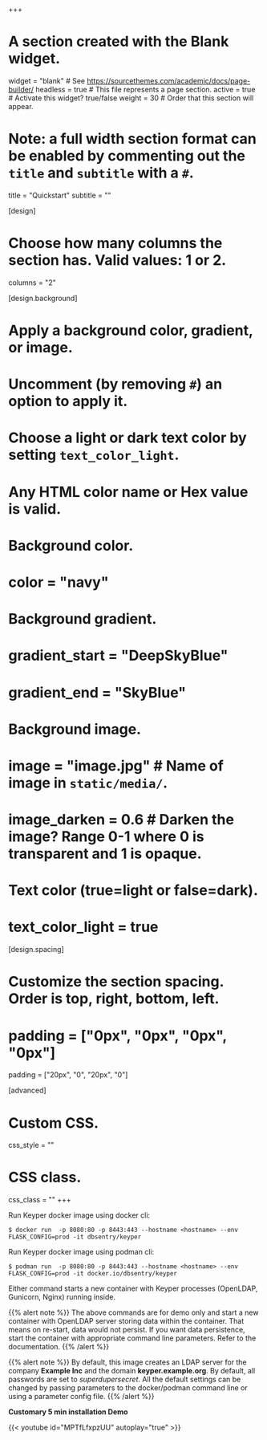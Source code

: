 +++
# A section created with the Blank widget.
widget = "blank"  # See https://sourcethemes.com/academic/docs/page-builder/
headless = true  # This file represents a page section.
active = true  # Activate this widget? true/false
weight = 30  # Order that this section will appear.

# Note: a full width section format can be enabled by commenting out the `title` and `subtitle` with a `#`.
title = "Quickstart"
subtitle = ""

[design]
  # Choose how many columns the section has. Valid values: 1 or 2.
  columns = "2"

[design.background]
  # Apply a background color, gradient, or image.
  #   Uncomment (by removing `#`) an option to apply it.
  #   Choose a light or dark text color by setting `text_color_light`.
  #   Any HTML color name or Hex value is valid.

  # Background color.
  # color = "navy"
  
  # Background gradient.
  # gradient_start = "DeepSkyBlue"
  # gradient_end = "SkyBlue"
  
  # Background image.
  # image = "image.jpg"  # Name of image in `static/media/`.
  # image_darken = 0.6  # Darken the image? Range 0-1 where 0 is transparent and 1 is opaque.

  # Text color (true=light or false=dark).
  # text_color_light = true

[design.spacing]
  # Customize the section spacing. Order is top, right, bottom, left.
  # padding = ["0px", "0px", "0px", "0px"]
  padding = ["20px", "0", "20px", "0"]

[advanced]
 # Custom CSS. 
 css_style = ""
 
 # CSS class.
 css_class = ""
+++

Run Keyper docker image using docker cli:
```console
$ docker run  -p 8080:80 -p 8443:443 --hostname <hostname> --env FLASK_CONFIG=prod -it dbsentry/keyper
````
Run Keyper docker image using podman cli:
```console
$ podman run  -p 8080:80 -p 8443:443 --hostname <hostname> --env FLASK_CONFIG=prod -it docker.io/dbsentry/keyper
````
Either command starts a new container with Keyper processes (OpenLDAP, Gunicorn, Nginx) running inside.

{{% alert note %}}
The above commands are for demo only and start a new container with OpenLDAP server storing data within the container. That means on re-start, data would not persist. If you want data persistence, start the container with appropriate command line parameters. Refer to the documentation.
{{% /alert %}}

{{% alert note %}}
By default, this image creates an LDAP server for the company **Example Inc** and the domain **keyper.example.org**. By default, all passwords are set to *superdupersecret*. All the default settings can be changed by passing parameters to the docker/podman command line or using a parameter config file.
{{% /alert %}}

**Customary 5 min installation Demo**

{{< youtube id="MPTfLfxpzUU" autoplay="true" >}}